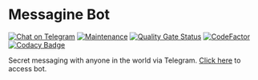 # Messagine Bot

[![Chat on Telegram](https://img.shields.io/badge/Chat%20on-Telegram-brightgreen.svg)](https://t.me/MessagineBot)
[![Maintenance](https://img.shields.io/badge/Maintained%3F-yes-green.svg)](https://github.com/messagine/messagine-bot/graphs/commit-activity)
[![Quality Gate Status](https://sonarcloud.io/api/project_badges/measure?project=messagine_messagine-bot&metric=alert_status)](https://sonarcloud.io/dashboard?id=messagine_messagine-bot)
[![CodeFactor](https://www.codefactor.io/repository/github/messagine/messagine-bot/badge)](https://www.codefactor.io/repository/github/messagine/messagine-bot)
[![Codacy Badge](https://api.codacy.com/project/badge/Grade/9d922d969a904b2188e324a864b19513)](https://app.codacy.com/gh/messagine/messagine-bot?utm_source=github.com&utm_medium=referral&utm_content=messagine/messagine-bot&utm_campaign=Badge_Grade)

Secret messaging with anyone in the world via Telegram. [Click here](https://t.me/MessagineBot) to access bot.
